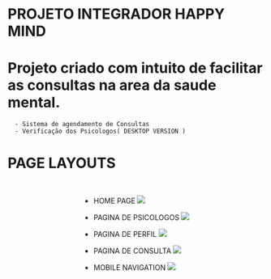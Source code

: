 # PROJETO INTEGRADOR HAPPY MIND
 
 # Projeto criado com intuito de facilitar as consultas na area da saude mental.
      - Sistema de agendamento de Consultas
      - Verificação dos Psicologos( DESKTOP VERSION )
      
      
# PAGE LAYOUTS 

<div style="display:flex;justify-content:center;align-items:center;flex-direction:column;">
 
  - HOME PAGE
![](./Happy-Mind/images/mobile-layout-hp.png)

  - PAGINA DE PSICOLOGOS
![](./Happy-Mind/images/mobile-layout-psicologos-hp.png)

  - PAGINA DE PERFIL
![](./Happy-Mind/images/mobile-layout-perfil-hp.png)

  - PAGINA DE CONSULTA
![](./Happy-Mind/images/mobile-layout-cadConsulta-pg.png)

  - MOBILE NAVIGATION 
![](./Happy-Mind/images/mobile-opened.png)
 
 </div>
 
